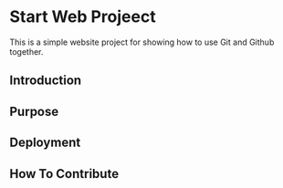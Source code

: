 # Start Web Projeect

This is a simple website project for
showing how to use Git and Github together.

## Introduction

## Purpose

## Deployment

## How To Contribute
